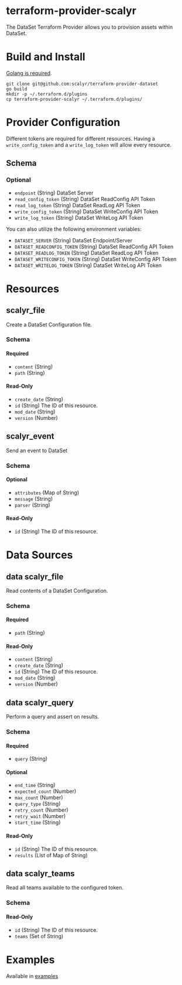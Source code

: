 # terraform-provider-scalyr

The DataSet Terraform Provider allows you to provision assets within DataSet.

# Build and Install

[Golang is required](https://go.dev/doc/install).

	git clone git@github.com:scalyr/terraform-provider-dataset
	go build 
	mkdir -p ~/.terraform.d/plugins
	cp terraform-provider-scalyr ~/.terraform.d/plugins/
	
# Provider Configuration

Different tokens are required for different resources. Having a `write_config_token` and a `write_log_token` will allow every resource.

## Schema

### Optional

- `endpoint` (String) DataSet Server
- `read_config_token` (String) DataSet ReadConfig API Token
- `read_log_token` (String) DataSet ReadLog API Token
- `write_config_token` (String) DataSet WriteConfig API Token
- `write_log_token` (String) DataSet WriteLog API Token

You can also utilize the following environment variables:

- `DATASET_SERVER` (String) DataSet Endpoint/Server
- `DATASET_READCONFIG_TOKEN` (String) DataSet ReadConfig API Token
- `DATASET_READLOG_TOKEN` (String) DataSet ReadLog API Token
- `DATASET_WRITECONFIG_TOKEN` (String) DataSet WriteConfig API Token
- `DATASET_WRITELOG_TOKEN` (String) DataSet WriteLog API Token

# Resources

## scalyr_file

Create a DataSet Configuration file.

### Schema

#### Required

- `content` (String)
- `path` (String)

#### Read-Only

- `create_date` (String)
- `id` (String) The ID of this resource.
- `mod_date` (String)
- `version` (Number)

## scalyr_event

Send an event to DataSet

### Schema

#### Optional

- `attributes` (Map of String)
- `message` (String)
- `parser` (String)

#### Read-Only

- `id` (String) The ID of this resource.

# Data Sources

## data scalyr_file

Read contents of a DataSet Configuration.

### Schema

#### Required

- `path` (String)

#### Read-Only

- `content` (String)
- `create_date` (String)
- `id` (String) The ID of this resource.
- `mod_date` (String)
- `version` (Number)

## data scalyr_query

Perform a query and assert on results.

### Schema

#### Required

- `query` (String)

#### Optional

- `end_time` (String)
- `expected_count` (Number)
- `max_count` (Number)
- `query_type` (String)
- `retry_count` (Number)
- `retry_wait` (Number)
- `start_time` (String)

#### Read-Only

- `id` (String) The ID of this resource.
- `results` (List of Map of String)

## data scalyr_teams

Read all teams available to the configured token.

### Schema

#### Read-Only

- `id` (String) The ID of this resource.
- `teams` (Set of String)


# Examples

Available in [examples](./example)
